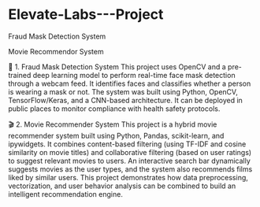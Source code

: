 # Elevate-Labs---Project
Fraud Mask Detection System 

Movie Recommendor System


🧠 1. Fraud Mask Detection System
This project uses OpenCV and a pre-trained deep learning model to perform real-time face mask detection through a webcam feed. It identifies faces and classifies whether a person is wearing a mask or not. The system was built using Python, OpenCV, TensorFlow/Keras, and a CNN-based architecture. It can be deployed in public places to monitor compliance with health safety protocols.


🎬 2. Movie Recommender System
This project is a hybrid movie recommender system built using Python, Pandas, scikit-learn, and ipywidgets. It combines content-based filtering (using TF-IDF and cosine similarity on movie titles) and collaborative filtering (based on user ratings) to suggest relevant movies to users. An interactive search bar dynamically suggests movies as the user types, and the system also recommends films liked by similar users. This project demonstrates how data preprocessing, vectorization, and user behavior analysis can be combined to build an intelligent recommendation engine.
